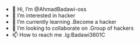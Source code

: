 - 👋 Hi, I’m @AhmadBadawi-oss
- 👀 I’m interested in hacker
- 🌱 I’m currently learning .Become a hacker
- 💞️ I’m looking to collaborate on .Group of hackers
- 📫 How to reach me .Ig:Badawi3601C

<!---
AhmadBadawi-oss/AhmadBadawi-oss is a ✨ special ✨ repository because its `README.md` (this file) appears on your GitHub profile.
You can click the Preview link to take a look at your changes.
--->
